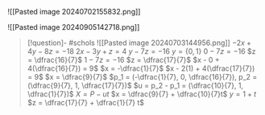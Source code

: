 
![[Pasted image 20240702155832.png]]

![[Pasted image 20240905142718.png]]

> [!question]- #schols  ![[Pasted image 20240703144956.png]]
> $-2x + 4y - 8z = -18$
> $2x - 3y + z = 4$
> $y - 7z = -16$
> $y = \{0, 1\}$
> $0 - 7z = -16$
> $z = \dfrac{16}{7}$
> $1 - 7z = -16$
> $z = \dfrac{17}{7}$
> $x - 0 + 4(\dfrac{16}{7}) = 9$
> $x = -\dfrac{1}{7}$
> $x - 2(1) + 4(\dfrac{17}{7}) = 9$
> $x = \dfrac{9}{7}$
> $p_1 = (-\dfrac{1}{7}, 0, \dfrac{16}{7}), p_2 = (\dfrac{9}{7}, 1, \dfrac{17}{7})$
> $u = p_2 - p_1 = (\dfrac{10}{7}, 1, \dfrac{1}{7})$
> $X = P - ut$
> $x = \dfrac{9}{7} + \dfrac{10}{7}t$
> $y = 1 + t$
> $z = \dfrac{17}{7} + \dfrac{1}{7} t$

